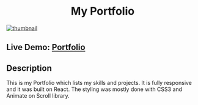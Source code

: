 <h1 align="center">My Portfolio</h1>
<a href="https://fabioguerreiro.netlify.app/" target="_blank"><img src="https://i.postimg.cc/43vkKYj2/portfolio-thumbnail.jpg" alt="thumbnail"/></a>

<h2>Live Demo: <a href="https://fabioguerreiro.netlify.app/" target="_blank" alt="portfolio-link">Portfolio</a></h2>

<h2>Description</h2>
<p>This is my Portfolio which lists my skills and projects. It is fully responsive and it was built on React. The styling was mostly done with CSS3 and Animate on Scroll library.</p>


